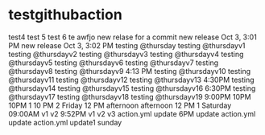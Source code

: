 # testgithubaction

test4
test 5
test 6 
te
awfjo
new relase for a commit
new release Oct 3, 3:01 PM
new release Oct 3, 3:02 PM
testing @thursday
testing @thursdayv1
testing @thursdayv2
testing @thursdayv3
testing @thursdayv4
testing @thursdayv5
testing @thursdayv6
testing @thursdayv7
testing @thursdayv8
testing @thursdayv9
4:13 PM
testing @thursdayv10
testing @thursdayv11
testing @thursdayv12
testing @thursdayv13
4:30PM
testing @thursdayv14
testing @thursdayv15
testing @thursdayv16
6:30PM
testing @thursdayv17
testing @thursdayv18
testing @thursdayv19
9:00PM
10PM
10PM 1
10 PM 2
Friday
12 PM
afternoon
afternoon 12 PM 1
Saturday 09:00AM
v1
v2
9:52PM
v1
v2
v3
action.yml update
6PM update
action.yml update
action.yml update1
sunday
